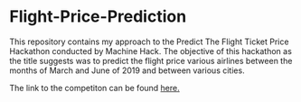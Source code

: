 # Flight-Price-Prediction
This repository contains my approach to the Predict The Flight Ticket Price Hackathon conducted by Machine Hack. The objective of this hackathon as the title suggests was to predict the flight price various airlines between the months of March and June of 2019 and between various cities.

The link to the competiton can be found <a href= "https://www.machinehack.com/course/predict-the-flight-ticket-price-hackathon/">here.</a>
